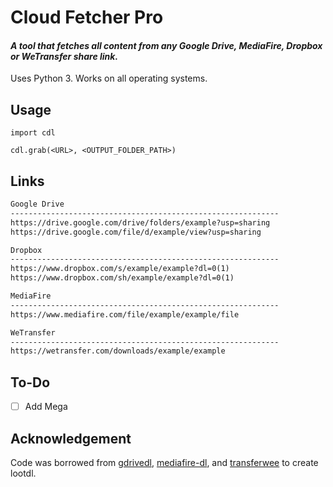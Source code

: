 # Cloud Fetcher Pro

#### <p><i> A tool that fetches all content from any Google Drive, MediaFire, Dropbox or WeTransfer share link.</i></p>

Uses Python 3.
Works on all operating systems. 


## Usage

```python3
import cdl

cdl.grab(<URL>, <OUTPUT_FOLDER_PATH>)
```

## Links

```txt
Google Drive
------------------------------------------------------------
https://drive.google.com/drive/folders/example?usp=sharing
https://drive.google.com/file/d/example/view?usp=sharing

Dropbox
------------------------------------------------------------
https://www.dropbox.com/s/example/example?dl=0(1)
https://www.dropbox.com/sh/example/example?dl=0(1)

MediaFire
------------------------------------------------------------
https://www.mediafire.com/file/example/example/file

WeTransfer
------------------------------------------------------------
https://wetransfer.com/downloads/example/example

```

## To-Do

- [ ] Add Mega

## Acknowledgement

Code was borrowed from <a href="https://github.com/matthuisman/gdrivedl">gdrivedl</a>, <a href="https://github.com/Juvenal-Yescas/mediafire-dl">mediafire-dl</a>, and <a href="https://github.com/iamleot/transferwee">transferwee</a> to create lootdl.
